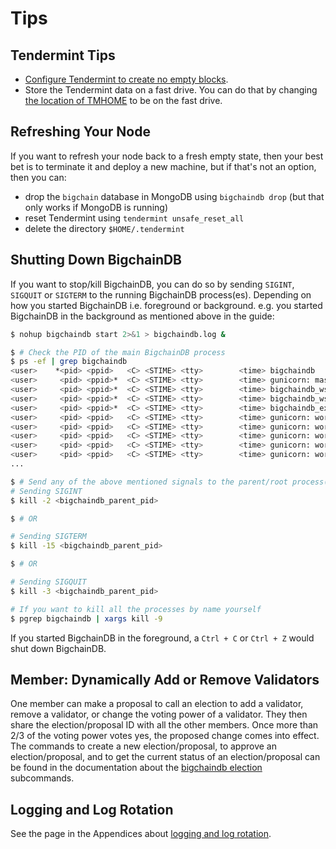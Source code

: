 # Tips

## Tendermint Tips

* [Configure Tendermint to create no empty blocks](https://tendermint.com/docs/tendermint-core/using-tendermint.html#no-empty-blocks).
* Store the Tendermint data on a fast drive. You can do that by changing [the location of TMHOME](https://tendermint.com/docs/tendermint-core/using-tendermint.html#directory-root) to be on the fast drive.

## Refreshing Your Node

If you want to refresh your node back to a fresh empty state, then your best bet is to terminate it and deploy a new machine, but if that's not an option, then you can:

* drop the `bigchain` database in MongoDB using `bigchaindb drop` (but that only works if MongoDB is running)
* reset Tendermint using `tendermint unsafe_reset_all`
* delete the directory `$HOME/.tendermint`

## Shutting Down BigchainDB

If you want to stop/kill BigchainDB, you can do so by sending `SIGINT`, `SIGQUIT` or `SIGTERM` to the running BigchainDB
process(es). Depending on how you started BigchainDB i.e. foreground or background. e.g. you started BigchainDB in the background as mentioned above in the guide:

```bash
$ nohup bigchaindb start 2>&1 > bigchaindb.log &

$ # Check the PID of the main BigchainDB process
$ ps -ef | grep bigchaindb
<user>    *<pid> <ppid>   <C> <STIME> <tty>        <time> bigchaindb
<user>     <pid> <ppid>*  <C> <STIME> <tty>        <time> gunicorn: master [bigchaindb_gunicorn]
<user>     <pid> <ppid>*  <C> <STIME> <tty>        <time> bigchaindb_ws
<user>     <pid> <ppid>*  <C> <STIME> <tty>        <time> bigchaindb_ws_to_tendermint
<user>     <pid> <ppid>*  <C> <STIME> <tty>        <time> bigchaindb_exchange
<user>     <pid> <ppid>   <C> <STIME> <tty>        <time> gunicorn: worker [bigchaindb_gunicorn]
<user>     <pid> <ppid>   <C> <STIME> <tty>        <time> gunicorn: worker [bigchaindb_gunicorn]
<user>     <pid> <ppid>   <C> <STIME> <tty>        <time> gunicorn: worker [bigchaindb_gunicorn]
<user>     <pid> <ppid>   <C> <STIME> <tty>        <time> gunicorn: worker [bigchaindb_gunicorn]
<user>     <pid> <ppid>   <C> <STIME> <tty>        <time> gunicorn: worker [bigchaindb_gunicorn]
...

$ # Send any of the above mentioned signals to the parent/root process(marked with `*` for clarity)
# Sending SIGINT
$ kill -2 <bigchaindb_parent_pid>

$ # OR

# Sending SIGTERM
$ kill -15 <bigchaindb_parent_pid>

$ # OR

# Sending SIGQUIT
$ kill -3 <bigchaindb_parent_pid>

# If you want to kill all the processes by name yourself
$ pgrep bigchaindb | xargs kill -9
```

If you started BigchainDB in the foreground, a `Ctrl + C` or `Ctrl + Z` would shut down BigchainDB.

## Member: Dynamically Add or Remove Validators

One member can make a proposal to call an election to add a validator, remove a validator, or change the voting power of a validator. They then share the election/proposal ID with all the other members. Once more than 2/3 of the voting power votes yes, the proposed change comes into effect. The commands to create a new election/proposal, to approve an election/proposal, and to get the current status of an election/proposal can be found in the documentation about the [bigchaindb election](../server-reference/bigchaindb-cli#bigchaindb-election) subcommands.

## Logging and Log Rotation

See the page in the Appendices about [logging and log rotation](../appendices/log-rotation).